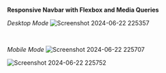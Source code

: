 **Responsive Navbar with Flexbox and Media Queries**

_Desktop Mode_
![Screenshot 2024-06-22 225357](https://github.com/Mrjerson/Res-Nav-Bar/assets/110077138/e5a41058-7e4f-429b-87a5-826f1d21b7f3)

<br>

_Mobile Mode_
![Screenshot 2024-06-22 225707](https://github.com/Mrjerson/Res-Nav-Bar/assets/110077138/7aedc29c-ab05-44a0-ac26-4a0a49c5ae03)

![Screenshot 2024-06-22 225752](https://github.com/Mrjerson/Res-Nav-Bar/assets/110077138/232c04f5-2f26-479c-8995-064b0e3effc8)
